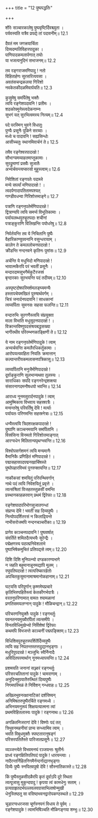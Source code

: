 +++
title = "12 पुष्पपद्धतिः"

+++


शौरेः सञ्चारकालेषु पुष्पवृष्टिर्दिवश्च्युता ।  
पर्यवस्यति यत्रैव प्रपद्ये तां पदावनीम्॥ 12.1

दैवतं मम जगत्त्रयार्चिता  
दिव्यदम्पतिविहारपादुका ।  
पाणिपादकमलार्पणात् तयोः  
या भजत्यनुदिनं सभाजनम्॥ 12.2

तव रङ्गराजमणिपादु ! नतो  
विहितार्हणः सुरसरित्पयसा ।  
अवतंसचन्द्रकलया गिरिशो  
नवकेतकीदळमिवार्पयति॥ 12.3

कुसुमेषु समर्पितेषु भक्तैः  
त्वयि रङ्गेशपदावनि ! प्रतीमः ।  
शठकोपमुनेस्त्वदेकनाम्नः  
सुभगं यत् सुरभित्वमस्य नित्यम्॥ 12.4

पदे परस्मिन् भुवने विधातुः  
पुण्यैः प्रसूनैः पुळिने सरय्वाः ।  
मध्ये च पादावनि ! सह्यसिन्धोः  
आसीच्चतुः स्थानमिवार्चनं ते॥ 12.5

तवैव रङ्गेश्वरपादरक्षे !  
सौभाग्यमव्याहतमाप्तुकामाः ।  
सुरद्रुमाणां प्रसवैः सुजातैः  
अभ्यर्चयन्त्यप्सरसो मुहुस्त्वाम्॥ 12.6

निवेशितां रङ्गपतेः पदाब्जे  
मन्ये सपर्यां मणिपादरक्षे ! ।  
त्वदर्पणादापतितामपश्यत्  
गाण्डीवधन्वा गिरिशोत्तमाङ्गे॥ 12.7

पत्राणि रङ्गनृपतेर्मणिपादरक्षे !  
द्वित्राण्यपि त्वयि समर्प्य विभूतिकामाः ।  
पर्यायलब्धपुरुहूतपदाः शचीनां  
पत्राङ्कुराणि विलिखन्ति पयोधरेषु॥ 12.8

निर्वर्तयन्ति तव ये निचितानि पुष्पैः  
वैहारिकाण्युपवनानि वसुन्धरायाम् ।  
कालेन ते कमललोचनपादरक्षे !  
क्रीडन्ति नन्दनवने कृतिनः पुमांसः॥ 12.9

अर्चन्ति ये मधुभिदो मणिपादरक्षे !  
भावात्मकैरपि परं भवतीं प्रसूनैः ।  
मन्दारदामसुभगैर्मकुटैरजस्रं  
बृन्दारकाः सुरभयन्ति पदं तदीयम्॥ 12.10

अस्पृष्टदोषपरिमर्शमलङ्घ्यमन्यैः  
हस्तापचेयमखिलं पुरुषार्थवर्गम् ।  
चित्रं जनार्दनपदावनि ! साधकानां  
त्वय्यर्पिताः सुमनसः सहसा फलन्ति॥ 12.11

वन्दारुभिः सुरगणैस्त्वयि संप्रयुक्ता  
माला विभाति मधुसूदनपादरक्षे ! ।  
विक्रान्तविष्णुपदसंश्रयबद्धसख्या  
भागीरथीव परिरम्भणकाङ्क्षिणी ते॥ 12.12

ये नाम रङ्गनृपतेर्मणिपादुके ! त्वाम्  
अभ्यर्चयन्ति कमलैरधिकर्तुकामाः ।  
आरोपयत्यवहिता नियतिः क्रमात्तान्  
कल्पान्तरीयकमलासनपत्रिकासु॥ 12.13

त्वय्यर्पितानि मनुजैर्मणिपादरक्षे !  
दूर्वाङ्कुराणि सुलभान्यथवा तुलस्यः ।  
साराधिकाः सपदि रङ्गनरेन्द्रशक्त्या  
संसारनागदमनौषधयो भवन्ति॥ 12.14

आराध्य नूनमसुरार्दनपादुके ! त्वाम्  
आमुष्मिकाय विभवाय सहस्रपत्रैः ।  
मन्वन्तरेषु परिवर्तिषु देवि ! मर्त्याः  
पर्यायतः परिणमन्ति सहस्रनेत्राः॥ 12.15

धन्यैस्त्वयि त्रिदशरक्षकपादरक्षे !  
पुष्पाणि काञ्चनमयानि समर्पितानि ।  
विस्रंसिना विनमतो गिरिशोत्तमाङ्गात्  
आरग्वधेन मिलितान्यपृथग्भवन्ति॥ 12.16

विश्वोपसर्गशमनं त्वयि मन्यमानैः  
वैमानिकैः प्रणिहितं मणिपादरक्षे ! ।  
पद्मासहायपदपद्मनखार्चिषस्ते  
पुष्पोपहारविभवं पुनरुक्तयन्ति॥ 12.17

नाकौकसां शमयितुं परिपन्थिवर्गान्  
नाथे पदं त्वयि निवेशयितुं प्रवृत्ते ।  
त्वत्संश्रितां विजहतस्तुळसीं वमन्ति  
प्रस्थानकाहळरवान् प्रथमं द्विरेफाः॥ 12.18

रङ्गेशपादपरिभोगसुजातगन्धां  
संप्राप्य देवि ! भवतीं सह दिव्यपुष्पैः ।  
नित्योपदर्शितरसं न किलाद्रियन्ते  
नाभीसरोजमपि नन्दनचञ्चरीकाः॥ 12.19

प्रागेव काञ्चनपदावनि ! पुष्पवर्षात्  
संवर्तिते शमितदैत्यभयैः सुरेन्द्रैः ।  
पद्मेक्षणस्य पदपद्मनिवेशलाभे  
पुष्पाभिषेकमुचितं प्रतिपद्यसे त्वम्॥ 12.20

दिशि दिशि मुनिपत्न्यो दण्डकारण्यभागे  
न जहति बहुमानान्नूनमद्यापि मूलम् ।  
रघुपतिपदरक्षे ! त्वत्परिष्कारहेतोः  
अपचितकुसुमानामाश्रमानोकहानाम्॥ 12.21

घटयसि परिपूर्णान् कृष्णमेघप्रचारे  
कृतिभिरुपहितैस्त्वं केतकीगर्भपात्रैः ।  
वरतनुपरिणामात् वामतः श्यामळानां  
प्रणतिसमयलग्नान् पादुके ! मौळिचन्द्रान्॥ 12.22

परिचरणनियुक्तैः पादुके ! रङ्गभर्तुः  
पवनतनयमुख्यैरर्पितां त्वत्समीपे ।  
विनतविधिमुखेभ्यो निर्विशेषां द्विरेफाः  
कथमपि विभजन्ते काञ्चनीं पद्मपङ्क्तिम्॥ 12.23

विधिशिवपुरुहूतस्पर्शितैर्दिव्यपुष्पैः  
त्वयि सह निपतन्तस्तत्तदुद्यानभृङ्गाः ।  
मधुरिपुपदरक्षे ! मञ्जुभिः स्वैर्निनादैः  
अविदितपरमार्थान् नूनमध्यापयन्ति॥ 12.24

प्रशमयति जनानां सञ्ज्वरं रङ्गभर्तुः  
परिसरचलितानां पादुके ! चामराणाम् ।  
अनुदिनमुपयातैरुत्थितं दिव्यपुष्पैः  
निगमपरिमळं ते निर्विशन् गन्धवाहः॥ 12.25

अखिलभुवनरक्षानाटिकां दर्शयिष्यन्  
अनिमिषतरुपुष्पैरर्चिते रङ्गमध्ये ।  
अभिनयमनुरूपं शिक्षयत्यात्मना त्वां  
प्रथमविहितलास्यः पादुके ! रङ्गनाथः॥ 12.26

अगळितनिजरागां देवि ! विष्णोः पदं तत्  
त्रिभुवनमहनीयां प्राप्य सन्ध्यामिव त्वाम् ।  
भवति विबुधमुक्तैः स्पष्टतारानुषङ्गं  
परिसरपतितैस्ते पारिजातप्रसूनैः॥ 12.27

व्यञ्जन्त्येते विभवमनघं रञ्जयन्तः श्रुतीर्नः  
प्राध्वं रङ्गक्षितिपतिपदं पादुके ! धारयन्त्याः ।  
नादैरन्तर्निहितनिगमैर्नन्दनोद्यानभृङ्गाः  
दिव्यैः पुष्पैः स्नपितवपुषो देवि ! सौस्नातिकास्ते॥ 12.28

किं पुष्पैस्तुळसीदळैरपि कृतं दूर्वाऽपि दूरे स्थिता  
त्वत्पूजासु मुकुन्दपादु ! कृपया त्वं कामधेनुः सताम् ।  
प्रत्यग्राहृतदर्भपल्लवलवग्रासाभिलाषोन्मुखी  
धेनुस्तिष्ठतु सा वसिष्ठभवनद्वारोपकण्ठस्थले॥ 12.29

चूडारग्वधरजसा चूर्णस्नपनं विधाय ते पूर्वम् ।  
रङ्गेशपादुके ! त्वामभिषिञ्चति मौळिगङ्गया शम्भुः॥ 12.30

